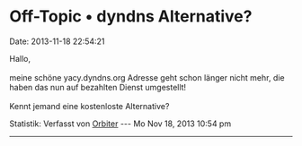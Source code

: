 Off-Topic • dyndns Alternative?
===============================

Date: 2013-11-18 22:54:21

Hallo,\
\
meine schöne yacy.dyndns.org Adresse geht schon länger nicht mehr, die
haben das nun auf bezahlten Dienst umgestellt!\
\
Kennt jemand eine kostenloste Alternative?

Statistik: Verfasst von
[Orbiter](http://forum.yacy-websuche.de/memberlist.php?mode=viewprofile&u=2)
--- Mo Nov 18, 2013 10:54 pm

------------------------------------------------------------------------
